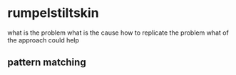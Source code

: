 # rumpelstiltskin

what is the problem
what is the cause
how to replicate the problem
what of the approach could help


## pattern matching




